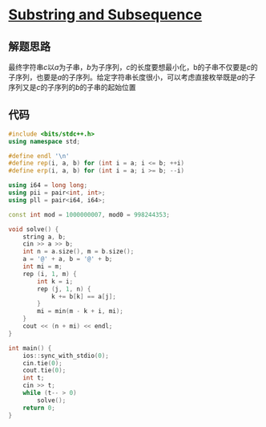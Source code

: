 

# [Substring and Subsequence](https://codeforces.com/problemset/problem/1989/B)

## 解题思路

最终字符串$c$以$a$为子串，$b$为子序列，$c$的长度要想最小化，b的子串不仅要是$c$的子序列，也要是$a$的子序列。给定字符串长度很小，可以考虑直接枚举既是$a$的子序列又是$c$的子序列的$b$的子串的起始位置

##  代码

```cpp
#include <bits/stdc++.h>
using namespace std;

#define endl '\n'
#define rep(i, a, b) for (int i = a; i <= b; ++i)
#define erp(i, a, b) for (int i = a; i >= b; --i)

using i64 = long long;
using pii = pair<int, int>;
using pll = pair<i64, i64>;

const int mod = 1000000007, mod0 = 998244353;

void solve() {
    string a, b;
    cin >> a >> b;
    int n = a.size(), m = b.size();
    a = '@' + a, b = '@' + b;
    int mi = m;
    rep (i, 1, m) {
        int k = i;
        rep (j, 1, n) {
            k += b[k] == a[j];
        }
        mi = min(m - k + i, mi);
    }
    cout << (n + mi) << endl;
}

int main() {
    ios::sync_with_stdio(0);
    cin.tie(0);
    cout.tie(0);
    int t;
    cin >> t;
    while (t-- > 0)
        solve();
    return 0;
}
```

